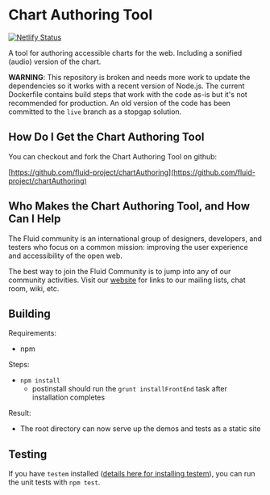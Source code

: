 # Chart Authoring Tool

[![Netlify Status](https://api.netlify.com/api/v1/badges/0d515954-fc3b-4031-bede-f8d645332361/deploy-status)](https://app.netlify.com/sites/build-chartauthoring/deploys)

A tool for authoring accessible charts for the web. Including a sonified (audio) version of the chart.

**WARNING**: This repository is broken and needs more work to update the dependencies so it works with a recent version of Node.js. The current Dockerfile contains build steps that work with the code as-is but it's not recommended for production. An old version of the code has been committed to the `live` branch as a stopgap solution.

## How Do I Get the Chart Authoring Tool

You can checkout and fork the Chart Authoring Tool on github:

[https://github.com/fluid-project/chartAuthoring](https://github.com/fluid-project/chartAuthoring)

## Who Makes the Chart Authoring Tool, and How Can I Help

The Fluid community is an international group of designers, developers, and testers who focus on a common mission: improving the user experience and accessibility of the open web.

The best way to join the Fluid Community is to jump into any of our community activities. Visit our [website](http://fluidproject.org/) for links to our mailing lists, chat room, wiki, etc.

## Building

Requirements:

* npm

Steps:

* `npm install`
  * postinstall should run the `grunt installFrontEnd` task after installation completes

Result:

* The root directory can now serve up the demos and tests as a static site

## Testing

If you have `testem` installed ([details here for installing testem](https://github.com/testem/testem/#installation)), you can run the unit tests with `npm test`.
